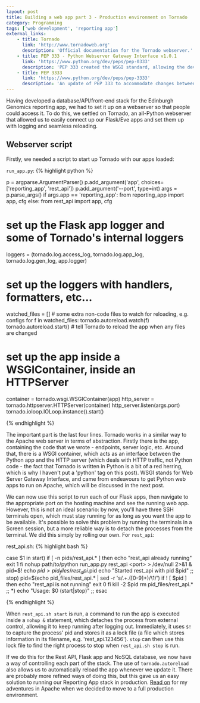 ```yaml
---
layout: post
title: Building a web app part 3 - Production environment on Tornado
category: Programming
tags: ['web development', 'reporting app']
external_links:
    - title: Tornado
      link: 'http://www.tornadoweb.org'
      description: 'Official documentation for the Tornado webserver.'
    - title: PEP 333 - Python Webserver Gateway Interface v1.0.1
      link: 'https://www.python.org/dev/peps/pep-0333'
      description: 'PEP 333 created the WSGI standard, allowing the development of interfaces between HTTP and Python.'
    - title: PEP 3333
      link: 'https://www.python.org/dev/peps/pep-3333'
      description: 'An update of PEP 333 to accommodate changes between Python 2 and 3.'
---
```


Having developed a database/API/front-end stack for the Edinburgh Genomics reporting app, we had to set it up on a webserver so that people could access it. To do this, we settled on Tornado, an all-Python webserver that allowed us to easily connect up our Flask/Eve apps and set them up with logging and seamless reloading.

## Webserver script
Firstly, we needed a script to start up Tornado with our apps loaded:

`run_app.py`:
{% highlight python %}

p = argparse.ArgumentParser()
p.add_argument('app', choices=['reporting_app', 'rest_api'])
p.add_argument('--port', type=int)
args = p.parse_args()
if args.app == 'reporting_app':
    from reporting_app import app, cfg
else:
    from rest_api import app, cfg

# set up the Flask app logger and some of Tornado's internal loggers
loggers = (tornado.log.access_log, tornado.log.app_log, tornado.log.gen_log, app.logger)
# set up the loggers with handlers, formatters, etc...

watched_files = []  # some extra non-code files to watch for reloading, e.g. configs
for f in watched_files:
    tornado.autoreload.watch(f)
tornado.autoreload.start()  # tell Tornado to reload the app when any files are changed

# set up the app inside a WSGIContainer, inside an HTTPServer
container = tornado.wsgi.WSGIContainer(app)
http_server = tornado.httpserver.HTTPServer(container)
http_server.listen(args.port)
tornado.ioloop.IOLoop.instance().start()

{% endhighlight %}

The important part is the last four lines. Tornado works in a similar way to the Apache web server in terms of abstraction. Firstly there is the app, containing the code that we wrote - endpoints, server logic, etc. Around that, there is a WSGI container, which acts as an interface between the Python app and the HTTP server (which deals with HTTP traffic, not Python code - the fact that Tornado is written in Python is a bit of a red herring, which is why I haven't put a 'python' tag on this post). WSGI stands for Web Server Gateway Interface, and came from endeavours to get Python web apps to run on Apache, which will be discussed in the next post.

We can now use this script to run each of our Flask apps, then navigate to the appropriate port on the hosting machine and see the running web app. However, this is not an ideal scenario: by now, you'll have three SSH terminals open, which must stay running for as long as you want the app to be available. It's possible to solve this problem by running the terminals in a Screen session, but a more reliable way is to detach the processes from the terminal. We did this simply by rolling our own. For `rest_api`:

rest_api.sh:
{% highlight bash %}

case $1 in
    start)
        if [ -n pids/rest_api.* ]
        then
            echo "rest_api already running"
            exit 1
        fi
        nohup path/to/python run_app.py rest_api <port> > /dev/null 2>&1 &
        pid=$!
        echo $pid > pid_files/rest_api.$pid
        echo "Started rest_api with pid $pid"
        ;;
    stop)
        pid=$(echo pid_files/rest_api.* | sed -r 's/.+\.([0-9]+)/\1/')
        if ! [ $pid ]
        then
            echo "rest_api is not running"
            exit 0
        fi
        kill -2 $pid
        rm pid_files/rest_api.*
        ;;
    *)
        echo "Usage: $0 (start|stop)"
        ;;
esac

{% endhighlight %}

When `rest_api.sh start` is run, a command to run the app is executed inside a `nohup &` statement, which detaches the process from external control, allowing it to keep running after logging out. Immediately, it uses `$!` to capture the process' pid and stores it as a lock file (a file which stores information in its filename, e.g. 'rest_api.123456'). `stop` can then use this lock file to find the right process to stop when `rest_api.sh stop` is run.

If we do this for the Rest API, Flask app and NoSQL database, we now have a way of controlling each part of the stack. The use of `tornado.autoreload` also allows us to automatically reload the app whenever we update it. There are probably more refined ways of doing this, but this gave us an easy solution to running our Reporting App stack in production. [Read on](/programming/2016/07/29/flask_on_apache.html) for my adventures in Apache when we decided to move to a full production environment.

